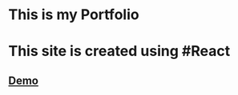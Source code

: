 # This is my Portfolio
# This site is created using #React
<a href="https://sanjaykumar0072.netlify.app/"><h2>Demo</h2></a>
